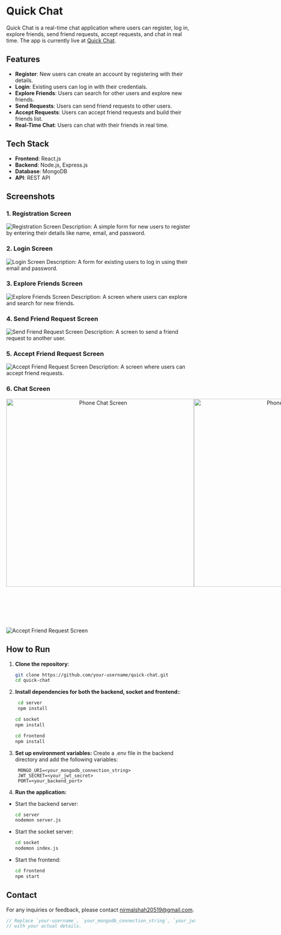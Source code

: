 # Quick Chat

Quick Chat is a real-time chat application where users can register, log in, explore friends, send friend requests, accept requests, and chat in real time. The app is currently live at [Quick Chat](https://chat-app-jade-eta.vercel.app/).

## Features

- **Register**: New users can create an account by registering with their details.
- **Login**: Existing users can log in with their credentials.
- **Explore Friends**: Users can search for other users and explore new friends.
- **Send Requests**: Users can send friend requests to other users.
- **Accept Requests**: Users can accept friend requests and build their friends list.
- **Real-Time Chat**: Users can chat with their friends in real time.

## Tech Stack

- **Frontend**: React.js
- **Backend**: Node.js, Express.js
- **Database**: MongoDB
- **API**: REST API

## Screenshots

### 1. Registration Screen

![Registration Screen](<screenshots/Screenshot%20(127).png>)
Description: A simple form for new users to register by entering their details like name, email, and password.

### 2. Login Screen

![Login Screen](<screenshots/Screenshot%20(125).png>)
Description: A form for existing users to log in using their email and password.

### 3. Explore Friends Screen

![Explore Friends Screen](<screenshots/Screenshot%20(129).png>)
Description: A screen where users can explore and search for new friends.

### 4. Send Friend Request Screen

![Send Friend Request Screen](<screenshots/Screenshot%20(130).png>)
Description: A screen to send a friend request to another user.

### 5. Accept Friend Request Screen

![Accept Friend Request Screen](<screenshots/Screenshot%20(131).png>)
Description: A screen where users can accept friend requests.

### 6. Chat Screen

<div style="display: flex; justify-content: space-between ; align-items: center; gap: 0px;">

  <div style="flex: 1; text-align: center;">
    <img src="screenshots/WhatsApp Image 2024-09-01 at 01.12.39_e45e378f.jpg" alt="Phone Chat Screen" style="height: 500px;"/>
  </div>

  <div style="flex: 1; text-align: center;">
    <img src="screenshots/WhatsApp Image 2024-09-01 at 01.12.40_6c130f53.jpg" alt="Phone Chat Screen" style="height: 500px;"/>
  </div>
</div>
<p style="height:80px;"><p/>

![Accept Friend Request Screen](<screenshots/Screenshot (139).png>)
## How to Run

1. **Clone the repository**:
   ```bash
   git clone https://github.com/your-username/quick-chat.git
   cd quick-chat
   ```
2. **Install dependencies for both the backend, socket and frontend:**:
   ```bash
    cd server
    npm install
   ```
   ```bash
   cd socket
   npm install
   ```
   ```bash
   cd frontend
   npm install
   ```
3. **Set up environment variables:**
   Create a .env file in the backend directory and add the following variables:
   ```env
    MONGO_URI=<your_mongodb_connection_string>
    JWT_SECRET=<your_jwt_secret>
    PORT=<your_backend_port>
   ```
4. **Run the application:**

- Start the backend server:
  ```bash
  cd server
  nodemon server.js
  ```
- Start the socket server:
  ```bash
  cd socket
  nodemon index.js
  ```
- Start the frontend:
  ```bash
  cd frontend
  npm start
  ```

## Contact

For any inquiries or feedback, please contact [nirmalshah20519@gmail.com](mailto:nirmalshah20519@gmail.com).

```javascript
// Replace `your-username`, `your_mongodb_connection_string`, `your_jwt_secret`, `your_backend_port`
// with your actual details.
```
